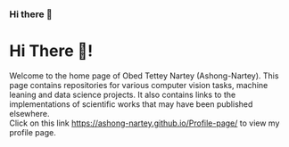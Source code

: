 ### Hi there 👋
# Hi There 👋!
Welcome to the home page of Obed Tettey Nartey (Ashong-Nartey). This page contains repositories for various computer vision tasks, machine leaning and data science projects. It also contains links to the implementations of scientific works that may have been published elsewhere.    
Click on this link https://ashong-nartey.github.io/Profile-page/ to view my profile page. 
<!--
**Ashong-Nartey/Ashong-Nartey** is a ✨ _special_ ✨ repository because its `README.md` (this file) appears on your GitHub profile.

Here are some ideas to get you started:

- 🔭 I’m currently working on ...
- 🌱 I’m currently learning ...
- 👯 I’m looking to collaborate on ...
- 🤔 I’m looking for help with ...
- 💬 Ask me about ...
- 📫 How to reach me: ...
- 😄 Pronouns: ...
- ⚡ Fun fact: ...
-->
